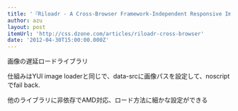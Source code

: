 ```yaml
---
title: '『Riloadr - A Cross-Browser Framework-Independent Responsive Images Loader | Web Builder Zone』'
author: azu
layout: post
itemUrl: 'http://css.dzone.com/articles/riloadr-cross-browser'
date: '2012-04-30T15:00:00.000Z'
---
```

画像の遅延ロードライブラリ

仕組みはYUI image loaderと同じで、data-srcに画像パスを設定して、noscriptでfail back.

他のライブラリに非依存でAMD対応、ロード方法に細かな設定ができる
